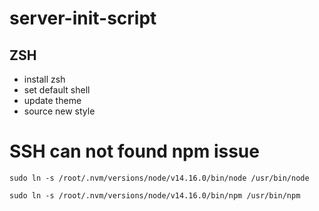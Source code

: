 # server-init-script

## ZSH

- install zsh
- set default shell
- update theme
- source new style

# SSH can not found npm issue

```
sudo ln -s /root/.nvm/versions/node/v14.16.0/bin/node /usr/bin/node

sudo ln -s /root/.nvm/versions/node/v14.16.0/bin/npm /usr/bin/npm
```
